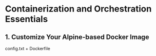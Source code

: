 # Containerization and Orchestration Essentials

## 1. Customize Your Alpine-based Docker Image

config.txt + Dockerfile